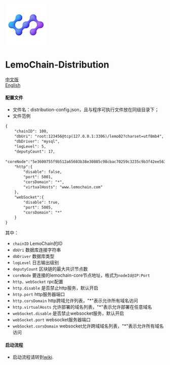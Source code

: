 ![Logo of the project](./logo.png)

# LemoChain-Distribution


[中文版](https://github.com/LemoFoundationLtd/lemochain-distribution/blob/master/README_zh.md)   
[English](https://github.com/LemoFoundationLtd/lemochain-distribution/blob/master/README.md)



#### 配置文件
- 文件名：distribution-config.json，且与程序可执行文件放在同级目录下；
- 文件范例
```
{
	"chainID": 100,
	"dbUri": "root:123456@tcp(127.0.0.1:3306)/lemo02?charset=utf8mb4",
	"dbDriver": "mysql",
	"logLevel": 5,
	"deputyCount": 17,
	"coreNode":"5e3600755f9b512a65603b38e30885c98cbac70259c3235c9b3f42ee563b480edea351ba0ff5748a638fe0aeff5d845bf37a3b437831871b48fd32f33cd9a3c0@120.78.132.151:7003",
	"http":{
		"disable": false,
		"port": 5001,
		"corsDomain": "*",
		"virtualHosts": "www.lemochain.com"
	},
	"webSocket":{
		"disable": true,
		"port": 5005,
		"corsDomain": "*"
	}
}
```
其中：
- `chainID` LemoChain的ID
- `dbUri` 数据库连接字符串
- `dbDriver` 数据库类型
- `logLevel` 日志输出级别
- `deputyCount` 区块链的最大共识节点数
- `coreNode` 要连接的lemochain-core节点地址，格式为`nodeId@IP:Port`
- `http、webSocket` rpc配置
- `http.disable` 是否禁止http服务，默认开启
- `http.port` http服务器端口
- `http.corsDomain` http跨域允许列表，"*"表示允许所有域名访问
- `http.virtualHosts` 允许部署的域名列表，"*"表示允许部署在任意域名
- `webSocket.disable` 是否禁止websocket服务，默认开启
- `webSocket.port` websocket服务器端口
- `webSocket.corsDomain` websocket允许跨域域名列表，"*"表示允许所有域名访问

#### 启动流程
- 启动流程请转到[wiki](https://github.com/LemoFoundationLtd/lemochain-distribution/wiki).
